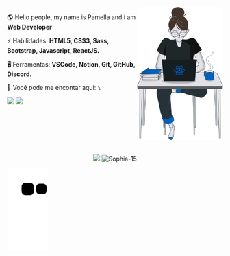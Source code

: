 <img src="https://github.com/Sophia-15/Sophia-15/blob/main/images/eu.svg" width="200px" align="right" alt="Me coding">
 
<p align="left"> 
   🌎 Hello people, my name is Pamella and i am <strong>Web Developer</strong>
</p>

<p align="left">
 ⚡ Habilidades: <strong>HTML5, CSS3, Sass, Bootstrap, Javascript, ReactJS. </strong> 
</p> 

<p align="left">
 🖥️ Ferramentas: <strong>VSCode, Notion, Git, GitHub, Discord. </strong> 
</p> 
 
<p align="left">
 📧 Você pode me encontar aqui: ⤵️
</p>

<p align="left">
  <a href="https://mail.google.com/mail/u/?authuser=pamellafernandes118@gmail.com" alt="Gmail">
  <img src="https://img.shields.io/badge/-Gmail-1C1C1C?style=for-the-badge&logo=Gmail&logoColor=0061C3" /></a>

  <a href="https://www.linkedin.com/in/pamella-fernandes-b83392196/" alt="Linkedin">
  <img src="https://img.shields.io/badge/-Linkedin-1C1C1C?style=for-the-badge&logo=Linkedin&logoColor=0061C3&link=https://www.linkedin.com/in/sophiagp" /></a>

</p>

<br />
<br />
<br /> 
<br /> 
<br />



<p align="center" >
  <img height="165em" src="https://github-readme-stats.vercel.app/api?username=pamellafernandes&show_icons=true&theme=0061C3&bg_color=181818&text_color=fff"  />
  
  <img height="165em" src="https://github-readme-stats.vercel.app/api/top-langs?username=pamellafernandes&show_icons=true&theme=0061C3&bg_color=181818&text_color=fff&layout=compact" alt="Sophia-15" />
</p>
 
 
  
 ![Snake animation](https://github.com/pamellafernandes/pamellafernandes/blob/output/github-contribution-grid-snake.svg)
  



